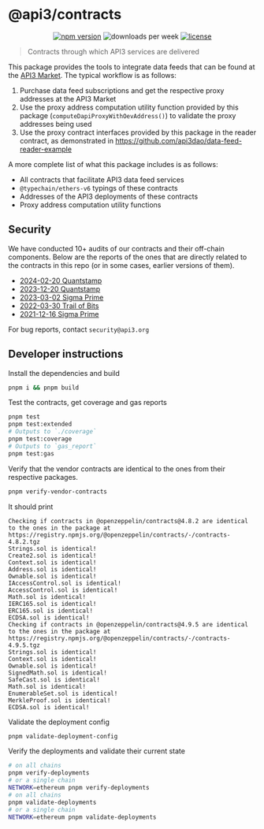 # @api3/contracts

<div align="center">

[![npm version](https://img.shields.io/npm/v/%40api3%2Fcontracts)](https://www.npmjs.com/package/@api3/contracts)
![downloads per week](https://img.shields.io/npm/dw/%40api3%2Fcontracts)
[![license](https://img.shields.io/npm/l/%40api3%2Fchains)](https://www.npmjs.com/package/@api3/chains)

</div>

> Contracts through which API3 services are delivered

This package provides the tools to integrate data feeds that can be found at the [API3 Market](https://market.api3.org). The typical workflow is as follows:

1. Purchase data feed subscriptions and get the respective proxy addresses at the API3 Market
1. Use the proxy address computation utility function provided by this package (`computeDapiProxyWithOevAddress()`) to validate the proxy addresses being used
1. Use the proxy contract interfaces provided by this package in the reader contract, as demonstrated in https://github.com/api3dao/data-feed-reader-example

A more complete list of what this package includes is as follows:

- All contracts that facilitate API3 data feed services
- `@typechain/ethers-v6` typings of these contracts
- Addresses of the API3 deployments of these contracts
- Proxy address computation utility functions

## Security

We have conducted 10+ audits of our contracts and their off-chain components.
Below are the reports of the ones that are directly related to the contracts in this repo (or in some cases, earlier versions of them).

- [2024-02-20 Quantstamp](./audit-reports/2024-02-20%20Quantstamp.pdf)
- [2023-12-20 Quantstamp](./audit-reports/2023-12-20%20Quantstamp.pdf)
- [2023-03-02 Sigma Prime](./audit-reports/2023-03-02%20Sigma%20Prime.pdf)
- [2022-03-30 Trail of Bits](./audit-reports/2022-03-30%20Trail%20of%20Bits.pdf)
- [2021-12-16 Sigma Prime](./audit-reports/2021-12-16%20Sigma%20Prime.pdf)

For bug reports, contact `security@api3.org`

## Developer instructions

Install the dependencies and build

```sh
pnpm i && pnpm build
```

Test the contracts, get coverage and gas reports

```sh
pnpm test
pnpm test:extended
# Outputs to `./coverage`
pnpm test:coverage
# Outputs to `gas_report`
pnpm test:gas
```

Verify that the vendor contracts are identical to the ones from their respective packages.

```sh
pnpm verify-vendor-contracts
```

It should print

```
Checking if contracts in @openzeppelin/contracts@4.8.2 are identical to the ones in the package at https://registry.npmjs.org/@openzeppelin/contracts/-/contracts-4.8.2.tgz
Strings.sol is identical!
Create2.sol is identical!
Context.sol is identical!
Address.sol is identical!
Ownable.sol is identical!
IAccessControl.sol is identical!
AccessControl.sol is identical!
Math.sol is identical!
IERC165.sol is identical!
ERC165.sol is identical!
ECDSA.sol is identical!
Checking if contracts in @openzeppelin/contracts@4.9.5 are identical to the ones in the package at https://registry.npmjs.org/@openzeppelin/contracts/-/contracts-4.9.5.tgz
Strings.sol is identical!
Context.sol is identical!
Ownable.sol is identical!
SignedMath.sol is identical!
SafeCast.sol is identical!
Math.sol is identical!
EnumerableSet.sol is identical!
MerkleProof.sol is identical!
ECDSA.sol is identical!
```

Validate the deployment config

```sh
pnpm validate-deployment-config
```

Verify the deployments and validate their current state

```sh
# on all chains
pnpm verify-deployments
# or a single chain
NETWORK=ethereum pnpm verify-deployments
# on all chains
pnpm validate-deployments
# or a single chain
NETWORK=ethereum pnpm validate-deployments
```

